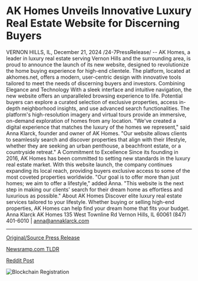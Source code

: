 # AK Homes Unveils Innovative Luxury Real Estate Website for Discerning Buyers

VERNON HILLS, IL, December 21, 2024 /24-7PressRelease/ -- AK Homes, a leader in luxury real estate serving Vernon Hills and the surrounding area, is proud to announce the launch of its new website, designed to revolutionize the home buying experience for high-end clientele. The platform, located at akhomes.net, offers a modern, user-centric design with innovative tools tailored to meet the needs of discerning buyers and investors.  Combining Elegance and Technology With a sleek interface and intuitive navigation, the new website offers an unparalleled browsing experience to life. Potential buyers can explore a curated selection of exclusive properties, access in-depth neighborhood insights, and use advanced search functionalities. The platform's high-resolution imagery and virtual tours provide an immersive, on-demand exploration of homes from any location.  "We've created a digital experience that matches the luxury of the homes we represent," said Anna Klarck, founder and owner of AK Homes. "Our website allows clients to seamlessly search and discover properties that align with their lifestyle, whether they are seeking an urban penthouse, a beachfront estate, or a countryside retreat."  A Commitment to Excellence Since its founding in 2016, AK Homes has been committed to setting new standards in the luxury real estate market. With this website launch, the company continues expanding its local reach, providing buyers exclusive access to some of the most coveted properties worldwide.  "Our goal is to offer more than just homes; we aim to offer a lifestyle," added Anna. "This website is the next step in making our clients' search for their dream home as effortless and luxurious as possible."  About AK Homes Discover elite luxury real estate services tailored to your lifestyle. Whether buying or selling high-end properties, AK Homes can help find your dream home that fits your budget.  Anna Klarck AK Homes 135 West Townline Rd Vernon Hills, IL 60061 (847) 401-6010 | anna@annaklarck.com 

---

[Original/Source Press Release](https://www.24-7pressrelease.com/press-release/517344/ak-homes-unveils-innovative-luxury-real-estate-website-for-discerning-buyers)
                    

[Newsramp.com TLDR](https://newsramp.com/curated-news/ak-homes-launches-revolutionary-new-website-for-luxury-real-estate/463caf7d4a0c8bd9cc2dce4d7f7227da) 

 



[Reddit Post](https://www.reddit.com/r/technology_press/comments/1hk2yie/ak_homes_launches_revolutionary_new_website_for/) 



![Blockchain Registration](https://cdn.newsramp.app/24-7PressRelease/qrcode/2412/22/kiwiLXxE.webp)